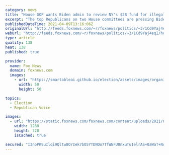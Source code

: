 ```yaml
---
category: news
title: "House GOP wants Biden admin to review NY's $2B fund for illegal immigrants: ‘Put American families first’"
excerpt: "The top Republicans on two House committees are pressing Biden coronavirus rescue plan czar Eugene Sperling to review the $2 billion fund New York created this week aimed at giving coronavirus relief money to illegal immigrants. "
publishedDateTime: 2021-04-09T13:16:06Z
originalUrl: "http://feeds.foxnews.com/~r/foxnews/politics/~3/1Cd9Yaj4eqI/house-gop-biden-admin-nyc-2b-fund-illegal-immigrants"
webUrl: "http://feeds.foxnews.com/~r/foxnews/politics/~3/1Cd9Yaj4eqI/house-gop-biden-admin-nyc-2b-fund-illegal-immigrants"
type: article
quality: 138
heat: 138
published: true

provider:
  name: Fox News
  domain: foxnews.com
  images:
    - url: "https://smartableai.github.io/election/assets/images/organizations/foxnews.com-50x50.jpg"
      width: 50
      height: 50

topics:
  - Election
  - Republican Voice

images:
  - url: "https://static.foxnews.com/foxnews.com/content/uploads/2021/03/Gene-Sperling-Joe-Biden.jpg"
    width: 1280
    height: 720
    isCached: true

secured: "I3noPK9uIlqi9Qltw8OrIek7bO5YTDNOo7TfWNFU0nxuTuIelrAS+0aWaT+NoZk4tIcRWgB8bcpr1LFkDzinXqgj6pifiR/dEIRtkIjZd5jeYHee8rAlNQQgGxOAgfIZYOFyOH+VGuCWx0q8WJW8LGPW1u862BEf/pSOh/4zESy+aomz6WSL/npc3gR/JYj7SSxziodE//J3QPrk3T85kL5+aeqTUAqhAe/vbf2WSSQcpxfNz+L6g3XJ/Nn0fDpKgJc77bCAQX/nC8zzyh9zHx0m3NOry8GWj9dxAay7Ul3tLiaqjSnTc1Mej4rST47e8bhiNoy5GFUK/jMmSbai1axv3K7TthyPxhVYwxbZOaA=;NyZAkdgwYZWG/Tn41OSPXw=="
---
```


